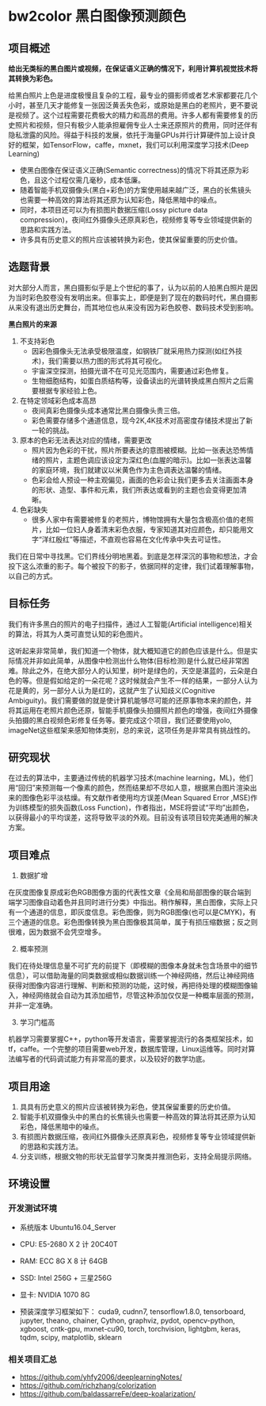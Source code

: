 # bw2color 黑白图像预测颜色

## 项目概述

**给出无类标的黑白图片或视频，在保证语义正确的情况下，利用计算机视觉技术将其转换为彩色。**

给黑白照片上色是进度极慢且复杂的工程，最专业的摄影师或者艺术家都要花几个小时，甚至几天才能修复一张因泛黄丢失色彩，或原始是黑白的老照片，更不要说是视频了。这个过程需要花费极大的精力和高昂的费用。许多人都有需要修复的历史照片和视频，但只有极少人能承担雇佣专业人士来还原照片的费用，同时还伴有隐私泄露的风险。得益于科技的发展，依托于海量GPUs并行计算硬件加上设计良好的框架，如TensorFlow，caffe，mxnet，我们可以利用深度学习技术(Deep Learning)
* 使黑白图像在保证语义正确(Semantic correctness)的情况下将其还原为彩色，且这个过程仅需几毫秒，成本低廉。
* 随着智能手机双摄像头(黑白+彩色)的方案使用越来越广泛，黑白的长焦镜头也需要一种高效的算法将其还原为认知彩色，降低黑暗中的噪点。
* 同时，本项目还可以为有损图片数据压缩(Lossy picture data compression)，夜间红外摄像头还原真彩色，视频修复等专业领域提供新的思路和实践方法。
* 许多具有历史意义的照片应该被转换为彩色，使其保留重要的历史价值。

## 选题背景

对大部分人而言，黑白摄影似乎是上个世纪的事了，认为以前的人拍黑白照片是因为当时彩色胶卷没有发明出来。但事实上，即便是到了现在的数码时代，黑白摄影从来没有退出历史舞台，而其地位也从来没有因为彩色胶卷、数码技术受到影响。

**黑白照片的来源**
1. 不支持彩色  
    * 因彩色摄像头无法承受极限温度，如钢铁厂就采用热力探测(如红外技术)，我们需要以热力图的形式将其可视化。
    * 宇宙深空探测，拍摄光谱不在可见光范围内，需要通过彩色修复。
    * 生物细胞结构，如蛋白质结构等，设备读出的光谱转换成黑白照片之后需要根据专家经验上色。
2. 在特定领域彩色成本高昂
    * 夜间真彩色摄像头成本通常比黑白摄像头贵三倍。
    * 彩色需要存储多个通道信息，现今2K,4K技术对高密度存储技术提出了新一轮的挑战。
3. 原本的色彩无法表达对应的情绪，需要更改
    * 照片因为色彩的干扰，照片所要表达的意图被模糊。比如一张表达恐怖情绪的照片，主题色调应该设定为深红色(血腥的暗示)。比如一张表达温馨的家庭环境，我们就建议以米黄色作为主色调表达温馨的情绪。
    * 色彩会给人预设一种主观偏见，画面的色彩会让我们更多去关注画面本身的形状、造型、事件和元素，我们所表达或看到的主题也会变得更加清晰。
4.	色彩缺失
    * 很多人家中有需要被修复的老照片，博物馆拥有大量包含极高价值的老照片，比如一位妇人身着清末彩色衣服，专家知道其对应颜色，却只能用文字“洋红殷红”等描述，不直观也容易在文化传承中失去可证性。

我们在日常中寻找黑。它们界线分明地黑着。到底是怎样深沉的事物和想法，才会投下这么浓重的影子。每个被投下的影子，依据同样的定律，我们试着理解事物，以自己的方式。

## 目标任务

我们有许多黑白的照片的电子扫描件，通过人工智能(Artificial intelligence)相关的算法，将其为人类可直觉认知的彩色图片。

这听起来非常简单，我们知道一个物体，就大概知道它的颜色应该是什么。但是实际情况并非如此简单，从图像中检测出什么物体(目标检测)是什么就已经非常困难。除此之外，在绝大部分人的认知里，树叶是绿色的，天空是湛蓝的，云朵是白色的等。但是假如给定的一朵花呢？这时候就会产生不一样的结果，一部分人认为花是黄的，另一部分人认为是红的，这就产生了认知歧义(Cognitive Ambiguity)。我们需要做的就是使计算机能够尽可能的还原事物本来的颜色，并将其运用在老照片颜色还原，智能手机摄像头拍摄照片颜色的增强，夜间红外摄像头拍摄的黑白视频色彩修复任务等。要完成这个项目，我们还要使用yolo, imageNet这些框架来感知物体类别，总的来说，这项任务是非常具有挑战性的。

## 研究现状

在过去的算法中，主要通过传统的机器学习技术(machine learning，ML)，他们用“回归”来预测每一个像素的颜色，然而结果却不尽如人意，根据黑白图片渲染出来的图像色彩平淡枯燥。有文献作者使用均方误差(Mean Squared Error ,MSE)作为训练模型的损失函数(Loss Function)，作者指出，MSE将尝试“平均”出颜色，以获得最小的平均误差，这将导致平淡的外观。目前没有该项目较完美通用的解决方案。

## 项目难点
1. 数据扩增  

在灰度图像复原成彩色RGB图像方面的代表性文章《全局和局部图像的联合端到端学习图像自动着色并且同时进行分类》中指出。稍作解释，黑白图像，实际上只有一个通道的信息，即灰度信息。彩色图像，则为RGB图像(也可以是CMYK)，有三个通道的信息。彩色图像转换为黑白图像极其简单，属于有损压缩数据；反之则很难，因为数据不会凭空增多。

2. 概率预测  

我们在待处理信息量不可扩充的前提下（即模糊的图像本身就未包含场景中的细节信息），可以借助海量的同类数据或相似数据训练一个神经网络，然后让神经网络获得对图像内容进行理解、判断和预测的功能，这时候，再把待处理的模糊图像输入，神经网络就会自动为其添加细节，尽管这种添加仅仅是一种概率层面的预测，并非一定准确。  

3. 学习门槛高  

机器学习需要掌握C++，python等开发语言，需要掌握流行的各类框架技术，如tf，caffe。一个完整的项目需要web开发，数据库管理，Linux运维等。同时对算法编写者的代码调试能力有非常高的要求，以及较好的数学功底。

## 项目用途
1. 具具有历史意义的照片应该被转换为彩色，使其保留重要的历史价值。
2. 智能手机双摄像头中的黑白的长焦镜头也需要一种高效的算法将其还原为认知彩色，降低黑暗中的噪点。
3. 有损图片数据压缩，夜间红外摄像头还原真彩色，视频修复等专业领域提供新的思路和实践方法。
4. 分支训练，根据文物的形状无监督学习聚类并推测色彩，支持全局提示网络。

## 环境设置

### 开发测试环境

* 系统版本 Ubuntu16.04_Server
* CPU: E5-2680 X 2 计 20C40T
* RAM: ECC 8G X 8 计 64GB
* SSD: Intel 256G + 三星256G
* 显卡: NVIDIA 1070 8G

* 预装深度学习框架如下：
cuda9, cudnn7, tensorflow1.8.0, tensorboard, jupyter, theano, chainer, Cython, graphviz, pydot, opencv-python, xgboost, cntk-gpu, mxnet-cu90, torch, torchvision, lightgbm, keras, tqdm, scipy, matplotlib, sklearn

### 相关项目汇总
* https://github.com/yhfy2006/deeplearningNotes/
* https://github.com/richzhang/colorization
* https://github.com/baldassarreFe/deep-koalarization/
